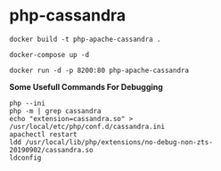 # php-cassandra
```
docker build -t php-apache-cassandra .
```
```
docker-compose up -d
```
```
docker run -d -p 8200:80 php-apache-cassandra
```

<b>Some Usefull Commands For Debugging</b>

```
php --ini
php -m | grep cassandra
echo "extension=cassandra.so" >  /usr/local/etc/php/conf.d/cassandra.ini
apachectl restart
ldd /usr/local/lib/php/extensions/no-debug-non-zts-20190902/cassandra.so
ldconfig
```
